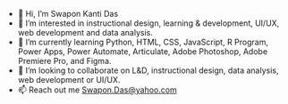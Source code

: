 - 👋 Hi, I’m Swapon Kanti Das
- 👀 I’m interested in instructional design, learning & development, UI/UX, web development and data analysis.
- 🌱 I’m currently learning Python, HTML, CSS, JavaScript, R Program, Power Apps, Power Automate, Articulate, Adobe Photoshop, Adobe Premiere Pro, and Figma.
- 💞️ I’m looking to collaborate on L&D, instructional design, data analysis, web development or UI/UX.
- 📫 Reach out me Swapon.Das@yahoo.com

<!---
swapon1/swapon1 is a ✨ special ✨ repository because its `README.md` (this file) appears on your GitHub profile.
You can click the Preview link to take a look at your changes.
--->
